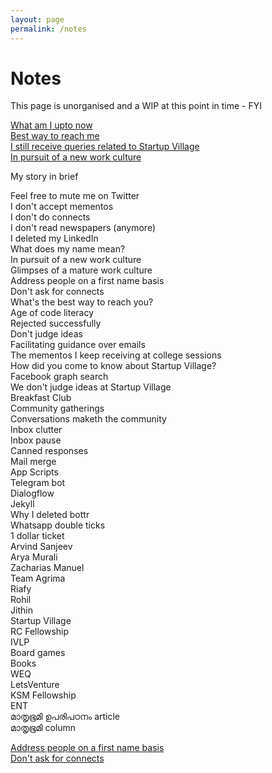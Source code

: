 ```yaml
--- 
layout: page
permalink: /notes
---
```


# Notes

This page is unorganised and a WIP at this point in time - FYI <br>

<!--

https://www.sijokuruvilla.in/

-->

[What am I upto now](https://www.sijokuruvilla.in/now) <br>
[Best way to reach me](https://www.sijokuruvilla.in/reachme) <br>
[I still receive queries related to Startup Village](https://www.sijokuruvilla.in/svdotco) <br>
[In pursuit of a new work culture](https://www.sijokuruvilla.in/work)

My story in brief <br>



Feel free to mute me on Twitter <br>
I don't accept mementos <br>
I don't do connects <br>
I don't read newspapers (anymore) <br>
I deleted my LinkedIn <br>
What does my name mean? <br>
In pursuit of a new work culture <br>
Glimpses of a mature work culture <br>
Address people on a first name basis <br>
Don't ask for connects <br>
What's the best way to reach you? <br>
Age of code literacy <br>
Rejected successfully <br>
Don't judge ideas <br>
Facilitating guidance over emails <br>
The mementos I keep receiving at college sessions <br>
How did you come to know about Startup Village? <br>
Facebook graph search <br>
We don't judge ideas at Startup Village <br>
Breakfast Club <br>
Community gatherings <br>
Conversations maketh the community <br>
Inbox clutter <br>
Inbox pause <br>
Canned responses <br>
Mail merge <br>
App Scripts <br>
Telegram bot <br>
Dialogflow <br>
Jekyll <br>
Why I deleted bottr <br>
Whatsapp double ticks <br>
1 dollar ticket <br>
Arvind Sanjeev <br>
Arya Murali <br>
Zacharias Manuel <br>
Team Agrima <br>
Riafy <br>
Rohil <br>
Jithin <br>
Startup Village <br>
RC Fellowship <br>
IVLP <br>
Board games <br>
Books <br>
WEQ <br>
LetsVenture <br>
KSM Fellowship <br>
ENT <br>
മാതൃഭൂമി ഉപരിപഠനം article <br>
മാതൃഭൂമി column <br>

[Address people on a first name basis](https://www.sijokuruvilla.in/firstnames/) <br>
[Don't ask for connects](https://www.sijokuruvilla.in/connects/)<br>

